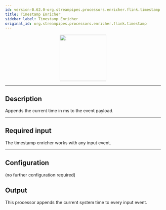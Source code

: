 ```yaml
---
id: version-0.62.0-org.streampipes.processors.enricher.flink.timestamp
title: Timestamp Enricher
sidebar_label: Timestamp Enricher
original_id: org.streampipes.processors.enricher.flink.timestamp
---
```




<p align="center"> 
    <img src="/img/pipeline-elements/org.streampipes.processors.enricher.flink.timestamp/icon.png" width="150px;" class="pe-image-documentation"/>
</p>

***

## Description
Appends the current time in ms to the event payload.

***

## Required input
The timestamp enricher works with any input event.

***

## Configuration

(no further configuration required)

## Output
This processor appends the current system time to every input event.
